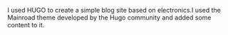 I used HUGO to create a simple blog site based on electronics.I used the Mainroad theme developed by the Hugo community and added some content to it.
